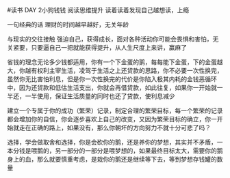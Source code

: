 #读书
DAY 2小狗钱钱
阅读思维提升
读着读着发现自己越想读，上瘾

一句经典的话
理财的时间越早越好，无关年龄

与现实的交往接触
强迫自己，获得成长，面对各种活动你可能会畏惧和害怕，无关紧要，只要逼自己一把就能获得提升，从人生尺度上来讲，赢麻了

省钱的理念无论多少钱都适用，你有一个下金蛋的鹅，每每能下金蛋，下的金蛋越大，你越有权利主宰生活，凌驾于生活之上还贷款的思路，你不必要一次性换完，虽然你无比害怕利息，但是你一次性换完的代价是你陷入极其内耗的金钱恶循环中，因为还贷款和低估生活支出，你就会再借贷款，如此往复，如果你一开始就一半还，一半使用，保证生活质量的同时也还了贷款，使利息减少

建立一个专属于你的成功（繁荣）记录，制定合理的繁荣目标，每一个繁荣的记录都会增加你的自信，你会逐步喜欢上自己的改变，又因为繁荣目标的确立，你一开始就走在正确的路上，如果没有，那么你朝坏的方向努力不就十分可悲了吗？

选择，学会做取舍和选择，你是会砍你的鹅，还是养你的梦想，其实并不矛盾，一本分钱是喂鹅的，另一部分的一部分是喂梦想的，如果最终目标太大，需要你的鹅身上的血，那么就要慎重考虑，是栽你的鹅还是继续等下去，等到梦想存钱罐的数量